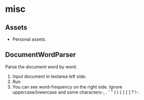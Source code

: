 # misc

## Assets
 - Personal assets.

## DocumentWordParser

Parse the document word by word.

1. Input document in textarea left side.
2. Run
3. You can see word-frequency on the right side. Ignore uppercase/lowercase and some characters-, . ' " ( ) { } [ ] ? !-.
